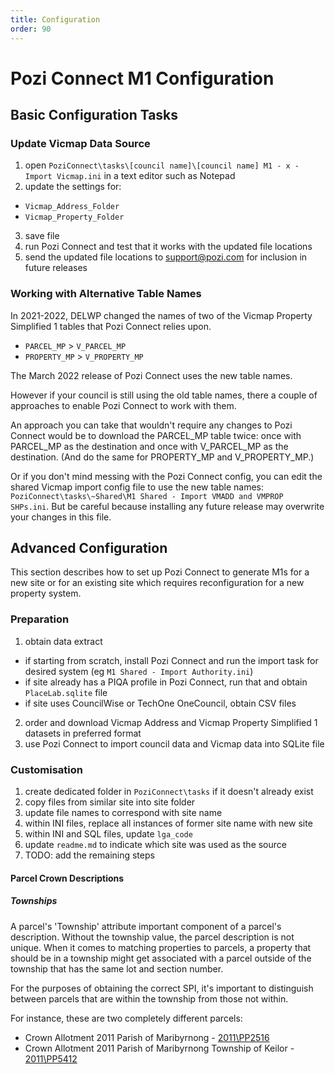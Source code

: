 ```yaml
---
title: Configuration
order: 90
---
```


# Pozi Connect M1 Configuration

## Basic Configuration Tasks
### Update Vicmap Data Source

1. open `PoziConnect\tasks\[council name]\[council name] M1 - x - Import Vicmap.ini` in a text editor such as Notepad
2. update the settings for:
  * `Vicmap_Address_Folder`
  * `Vicmap_Property_Folder`
3. save file
4. run Pozi Connect and test that it works with the updated file locations
5. send the updated file locations to support@pozi.com for inclusion in future releases

### Working with Alternative Table Names

In 2021-2022, DELWP changed the names of two of the Vicmap Property Simplified 1 tables that Pozi Connect relies upon.

* `PARCEL_MP` > `V_PARCEL_MP`
* `PROPERTY_MP` > `V_PROPERTY_MP`

The March 2022 release of Pozi Connect uses the new table names.

However if your council is still using the old table names, there a couple of approaches to enable Pozi Connect to work with them.

An approach you can take that wouldn't require any changes to Pozi Connect would be to download the PARCEL_MP table twice: once with PARCEL_MP as the destination and once with V_PARCEL_MP as the destination. (And do the same for PROPERTY_MP and V_PROPERTY_MP.)

Or if you don't mind messing with the Pozi Connect config, you can edit the shared Vicmap import config file to use the new table names: `PoziConnect\tasks\~Shared\M1 Shared - Import VMADD and VMPROP SHPs.ini`. But be careful because installing any future release may overwrite your changes in this file.

## Advanced Configuration

This section describes how to set up Pozi Connect to generate M1s for a new site or for an existing site which requires reconfiguration for a new property system.

### Preparation

1. obtain data extract
  * if starting from scratch, install Pozi Connect and run the import task for desired system (eg `M1 Shared - Import Authority.ini`)
  * if site already has a PIQA profile in Pozi Connect, run that and obtain `PlaceLab.sqlite` file
  * if site uses CouncilWise or TechOne OneCouncil, obtain CSV files
2. order and download Vicmap Address and Vicmap Property Simplified 1 datasets in preferred format
3. use Pozi Connect to import council data and Vicmap data into SQLite file

### Customisation

1. create dedicated folder in `PoziConnect\tasks` if it doesn't already exist
2. copy files from similar site into site folder
3. update file names to correspond with site name
4. within INI files, replace all instances of former site name with new site
5. within INI and SQL files, update `lga_code`
6. update `readme.md` to indicate which site was used as the source
7. TODO: add the remaining steps

#### Parcel Crown Descriptions

##### Townships

A parcel's 'Township' attribute important component of a parcel's description. Without the township value, the parcel description is not unique. When it comes to matching properties to parcels, a property that should be in a township might get associated with a parcel outside of the township that has the same lot and section number.

For the purposes of obtaining the correct SPI, it's important to distinguish between parcels that are within the township from those not within.

For instance, these are two completely different parcels:

* Crown Allotment 2011 Parish of Maribyrnong - [2011\PP2516](https://vicmap.pozi.com/?parcelspi=2011\PP2516)
* Crown Allotment 2011 Parish of Maribyrnong Township of Keilor - [2011\PP5412](https://vicmap.pozi.com/?parcelspi=2011\PP5412)
